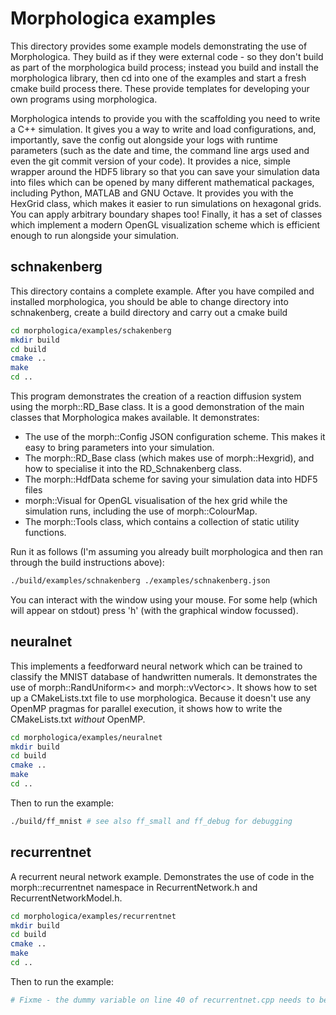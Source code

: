 # Morphologica examples

This directory provides some example models demonstrating the use of
Morphologica. They build as if they were external code - so they don't
build as part of the morphologica build process; instead you build and
install the morphologica library, then cd into one of the examples and
start a fresh cmake build process there. These provide templates for
developing your own programs using morphologica.

Morphologica intends to provide you with the scaffolding you need to
write a C++ simulation. It gives you a way to write and load
configurations, and, importantly, save the config out alongside your
logs with runtime parameters (such as the date and time, the command
line args used and even the git commit version of your code). It
provides a nice, simple wrapper around the HDF5 library so that you
can save your simulation data into files which can be opened by many
different mathematical packages, including Python, MATLAB and GNU
Octave. It provides you with the HexGrid class, which makes it easier
to run simulations on hexagonal grids. You can apply arbitrary
boundary shapes too! Finally, it has a set of classes which implement
a modern OpenGL visualization scheme which is efficient enough to run
alongside your simulation.

## schnakenberg

This directory contains a complete example. After you have compiled and
installed morphologica, you should be able to change directory into
schnakenberg, create a build directory and carry out a cmake build

```bash
cd morphologica/examples/schakenberg
mkdir build
cd build
cmake ..
make
cd ..
```

This program demonstrates the creation of a reaction diffusion system
using the morph::RD_Base class. It is a good demonstration of the main
classes that Morphologica makes available. It demonstrates:

* The use of the morph::Config JSON configuration scheme. This makes
  it easy to bring parameters into your simulation.
* The morph::RD_Base class (which makes use of morph::Hexgrid), and
  how to specialise it into the RD_Schnakenberg class.
* The morph::HdfData scheme for saving your simulation data into HDF5 files
* morph::Visual for OpenGL visualisation of the hex grid while the
  simulation runs, including the use of morph::ColourMap.
* The morph::Tools class, which contains a collection of static
  utility functions.

Run it as follows (I'm assuming you already built morphologica and then
ran through the build instructions above):

```bash
./build/examples/schnakenberg ./examples/schnakenberg.json
```

You can interact with the window using your mouse. For some help
(which will appear on stdout) press 'h' (with the graphical window
focussed).

## neuralnet

This implements a feedforward neural network which can be trained to
classify the MNIST database of handwritten numerals. It demonstrates
the use of morph::RandUniform<> and morph::vVector<>. It shows how to
set up a CMakeLists.txt file to use morphologica. Because it doesn't
use any OpenMP pragmas for parallel execution, it shows how to write
the CMakeLists.txt *without* OpenMP.

```bash
cd morphologica/examples/neuralnet
mkdir build
cd build
cmake ..
make
cd ..
```

Then to run the example:

```bash
./build/ff_mnist # see also ff_small and ff_debug for debugging
```

## recurrentnet

A recurrent neural network example. Demonstrates the use of code in
the morph::recurrentnet namespace in RecurrentNetwork.h and
RecurrentNetworkModel.h.

```bash
cd morphologica/examples/recurrentnet
mkdir build
cd build
cmake ..
make
cd ..
```

Then to run the example:

```bash
# Fixme - the dummy variable on line 40 of recurrentnet.cpp needs to be sorted out
```
